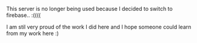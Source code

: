 This server is no longer being used because I decided to switch to firebase.. :((((

I am stil very proud of the work I did here and I hope someone could learn from my work here :)
